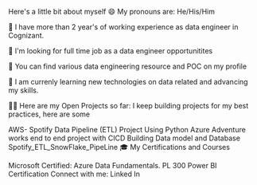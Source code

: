 Here's a little bit about myself
😄 My pronouns are: He/His/Him

🔭 I have more than 2 year's of working experience as data engineer in Cognizant.

👯 I'm looking for full time job as a data engineer opportunitites

🤘 You can find various data engineering resource and POC on my profile

🌱 I am currenly learning new technologies on data related and advancing my skills.

👨‍💻 Here are my Open Projects so far: I keep building projects for my best practices, here are some

AWS- Spotify Data Pipeline (ETL) Project Using Python Azure Adventure works end to end project with CICD Building Data model and Database Spotify_ETL_SnowFlake_PipeLine
🎓 My Certifications and Courses

Microsoft Certified: Azure Data Fundamentals.
PL 300 Power BI Certification
Connect with me: Linked In
